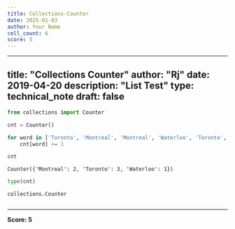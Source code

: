 ```yaml
---
title: Collections-Counter
date: 2025-01-03
author: Your Name
cell_count: 6
score: 5
---
```


---
title: "Collections Counter"
author: "Rj"
date: 2019-04-20
description: "List Test"
type: technical_note
draft: false
---

```python
from collections import Counter
```


```python
cnt = Counter()

for word in ['Toronto', 'Montreal', 'Montreal', 'Waterloo', 'Toronto', 'Toronto']:
    cnt[word] += 1
```


```python
cnt
```




    Counter({'Montreal': 2, 'Toronto': 3, 'Waterloo': 1})




```python
type(cnt)
```




    collections.Counter




```python

```


---
**Score: 5**